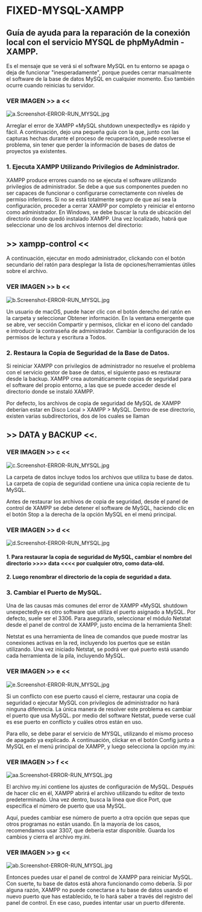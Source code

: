 # FIXED-MYSQL-XAMPP
## Guía de ayuda para la reparación de la conexión local con el servicio MYSQL de phpMyAdmin - XAMPP.

Es el mensaje que se verá si el software MySQL en tu entorno se apaga o deja de funcionar "inesperadamente", porque puedes cerrar manualmente el software de la base de datos MySQL en cualquier momento. Eso también ocurre cuando reinicias tu servidor.

### VER   IMAGEN    >>  a  <<

![a.Screenshot-ERROR-RUN_MYSQL.jpg](images/a.Screenshot-ERROR-RUN_MYSQL.jpg)

Arreglar el error de XAMPP «MySQL shutdown unexpectedly» es rápido y fácil. A continuación, dejo una pequeña guía con la que, junto con las capturas hechas durante el proceso de recuperación, puede resolverse el problema, sin tener que perder la información de bases de datos de proyectos ya existentes.

### 1. Ejecuta XAMPP Utilizando Privilegios de Administrador.

XAMPP produce errores cuando no se ejecuta el software utilizando privilegios de administrador. Se debe a que sus componentes pueden no ser capaces de funcionar o configurarse correctamente con niveles de permiso inferiores. Si no se está totalmente seguro de que así sea la configuración, proceder a cerrar XAMPP por completo y reiniciar el entorno como administrador. En Windows, se debe buscar la ruta de ubicación del directorio donde quedó instalado XAMPP. Una vez localizado, habrá que seleccionar uno de los archivos internos del directorio:

## >> xampp-control <<

A continuación, ejecutar en modo administrador, clickando con el botón secundario del ratón para desplegar la lista de opciones/herramientas útiles sobre el archivo.

### VER   IMAGEN    >>  b  <<

![b.Screenshot-ERROR-RUN_MYSQL.jpg](images/b.Screenshot-ERROR-RUN_MYSQL.jpg)

Un usuario de macOS, puede hacer clic con el botón derecho del ratón en la carpeta y seleccionar Obtener información. En la ventana emergente que se abre, ver sección Compartir y permisos, clickar en el icono del candado e introducir la contraseña de administrador. Cambiar la configuración de los permisos de lectura y escritura a Todos.

### 2. Restaura la Copia de Seguridad de la Base de Datos.

Si reiniciar XAMPP con privilegios de administrador no resuelve el problema con el servicio gestor de base de datos, el siguiente paso es restaurar desde la backup. XAMPP crea automáticamente copias de seguridad para el software del propio entorno, a las que se puede acceder desde el directorio donde se instaló XAMPP.

Por defecto, los archivos de copia de seguridad de MySQL de XAMPP deberían estar en Disco Local > XAMPP > MySQL. Dentro de ese directorio, existen varias subdirectorios, dos de los cuales se llaman 

## >> DATA y BACKUP <<.

### VER   IMAGEN    >>  c  <<

![c.Screenshot-ERROR-RUN_MYSQL.jpg](images/c.Screenshot-ERROR-RUN_MYSQL.jpg)

La carpeta de datos incluye todos los archivos que utiliza tu base de datos. La carpeta de copia de seguridad contiene una única copia reciente de tu MySQL.

Antes de restaurar los archivos de copia de seguridad, desde el panel de control de XAMPP se debe detener el software de MySQL, haciendo clic en el botón Stop a la derecha de la opción MySQL en el menú principal.

### VER   IMAGEN    >>  d  <<

![d.Screenshot-ERROR-RUN_MYSQL.jpg](images/d.Screenshot-ERROR-RUN_MYSQL.jpg)

#### 1. Para restaurar la copia de seguridad de MySQL, cambiar el nombre del directorio  >>>>   data   <<<<   por cualquier otro, como data-old. 
#### 2. Luego renombrar el directorio de la copia de seguridad a data.

### 3. Cambiar el Puerto de MySQL.

Una de las causas más comunes del error de XAMPP «MySQL shutdown unexpectedly» es otro software que utiliza el puerto asignado a MySQL. Por defecto, suele ser el 3306. Para asegurarlo, seleccionar el módulo Netstat desde el panel de control de XAMPP, justo encima de la herramienta Shell:

Netstat es una herramienta de línea de comandos que puede mostrar las conexiones activas en la red, incluyendo los puertos que se están utilizando. Una vez iniciado Netstat, se podrá ver qué puerto está usando cada herramienta de la pila, incluyendo MySQL.

### VER   IMAGEN    >>  e  <<

![e.Screenshot-ERROR-RUN_MYSQL.jpg](images/e.Screenshot-ERROR-RUN_MYSQL.jpg)

Si un conflicto con ese puerto causó el cierre, restaurar una copia de seguridad o ejecutar MySQL con privilegios de administrador no hará ninguna diferencia. La única manera de resolver este problema es cambiar el puerto que usa MySQL. por medio del software Netstat, puede verse cuál es ese puerto en conflicto y cuáles otros están en uso.


Para ello, se debe parar el servicio de MYSQL, utilizando el mismo proceso de apagado ya explicado. A continuación, clickar en el botón Config junto a MySQL en el menú principal de XAMPP, y luego selecciona la opción my.ini:

### VER   IMAGEN    >>  f  <<

![aa.Screenshot-ERROR-RUN_MYSQL.jpg](images/aa.Screenshot-ERROR-RUN_MYSQL.jpg)

El archivo my.ini contiene los ajustes de configuración de MySQL. Después de hacer clic en él, XAMPP abrirá el archivo utilizando tu editor de texto predeterminado. Una vez dentro, busca la línea que dice Port, que especifica el número de puerto que usa MySQL.

Aquí, puedes cambiar ese número de puerto a otra opción que sepas que otros programas no están usando. En la mayoría de los casos, recomendamos usar 3307, que debería estar disponible. Guarda los cambios y cierra el archivo my.ini.

### VER   IMAGEN    >>  g  <<

![ab.Screenshot-ERROR-RUN_MYSQL.jpg](images/ab.Screenshot-ERROR-RUN_MYSQL.jpg)

Entonces puedes usar el panel de control de XAMPP para reiniciar MySQL. Con suerte, tu base de datos está ahora funcionando como debería. Si por alguna razón, XAMPP no puede conectarse a tu base de datos usando el nuevo puerto que has establecido, te lo hará saber a través del registro del panel de control. En ese caso, puedes intentar usar un puerto diferente.
